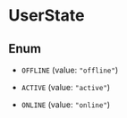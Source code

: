 

# UserState

## Enum


* `OFFLINE` (value: `"offline"`)

* `ACTIVE` (value: `"active"`)

* `ONLINE` (value: `"online"`)



